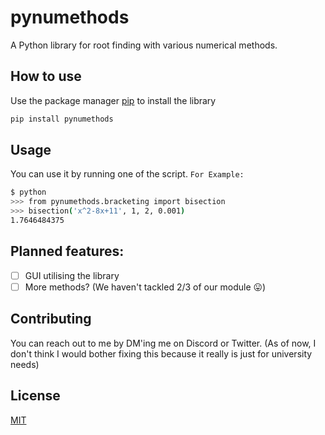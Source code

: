 # pynumethods
A Python library for root finding with various numerical methods.

## How to use
Use the package manager [pip](https://pip.pypa.io/en/stable/) to install the library
```bash
pip install pynumethods
```

## Usage
You can use it by running one of the script.
`For Example:`
```bash
$ python
>>> from pynumethods.bracketing import bisection
>>> bisection('x^2-8x+11', 1, 2, 0.001)
1.7646484375
```

## Planned features:
- [ ] GUI utilising the library
- [ ] More methods? (We haven't tackled 2/3 of our module 😛)

## Contributing
You can reach out to me by DM'ing me on Discord or Twitter. (As of now, I don't think I would bother fixing this because it really is just for university needs)

## License
[MIT](https://choosealicense.com/licenses/mit/)
